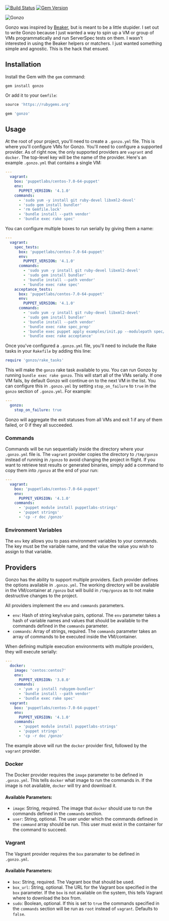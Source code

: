 [![Build Status](https://travis-ci.org/danzilio/gonzo.svg?branch=master)](https://travis-ci.org/danzilio/gonzo) [![Gem Version](https://badge.fury.io/rb/gonzo.svg)](http://badge.fury.io/rb/gonzo)

![Gonzo](http://a.dilcdn.com/bl/wp-content/uploads/sites/2/2013/11/gonzo-and-camilla-the-chicken2.jpg)

Gonzo was inspired by [Beaker](https://github.com/puppetlabs/beaker), but is meant to be a little stupider. I set out to write Gonzo because I just wanted a way to spin up a VM or group of VMs programmatically and run ServerSpec tests on them. I wasn't interested in using the Beaker helpers or matchers. I just wanted something simple and agnostic. This is the hack that ensued.

## Installation

Install the Gem with the `gem` command:

```
gem install gonzo
```

Or add it to your `Gemfile`:

```ruby
source 'https://rubygems.org'

gem 'gonzo'
```

## Usage

At the root of your project, you'll need to create a `.gonzo.yml` file. This is where you'll configure VMs for Gonzo. You'll need to configure a supported provider. As of right now, the only supported providers are `vagrant` and `docker`. The top-level key will be the name of the provider. Here's an example `.gonzo.yml` that contains a single VM:

```yaml
---
  vagrant:
    box: 'puppetlabs/centos-7.0-64-puppet'
    env:
      PUPPET_VERSION: '4.1.0'
    commands:
      - 'sudo yum -y install git ruby-devel libxml2-devel'
      - 'sudo gem install bundler'
      - 'rm Gemfile.lock'
      - 'bundle install --path vendor'
      - 'bundle exec rake spec'
```

You can configure multiple boxes to run serially by giving them a name:

```yaml
---
  vagrant:
    spec_tests:
      box: 'puppetlabs/centos-7.0-64-puppet'
      env:
        PUPPET_VERSION: '4.1.0'
      commands:
        - 'sudo yum -y install git ruby-devel libxml2-devel'
        - 'sudo gem install bundler'
        - 'bundle install --path vendor'
        - 'bundle exec rake spec'
    acceptance_tests:
      box: 'puppetlabs/centos-7.0-64-puppet'
      env:
        PUPPET_VERSION: '4.1.0'
      commands:
        - 'sudo yum -y install git ruby-devel libxml2-devel'
        - 'sudo gem install bundler'
        - 'bundle install --path vendor'
        - 'bundle exec rake spec_prep'
        - 'bundle exec puppet apply examples/init.pp --modulepath spec/fixtures/modules'
        - 'bundle exec rake acceptance'
```

Once you've configured a `.gonzo.yml` file, you'll need to include the Rake tasks in your `Rakefile` by adding this line:

```ruby
require 'gonzo/rake_tasks'
```

This will make the `gonzo` rake task available to you. You can run Gonzo by running `bundle exec rake gonzo`. This will start all of the VMs serially. If one VM fails, by default Gonzo will continue on to the next VM in the list. You can configure this in `.gonzo.yml` by setting `stop_on_failure` to `true` in the `gonzo` section of `.gonzo.yml`. For example:

```yaml
---
  gonzo:
    stop_on_failure: true
```

Gonzo will aggregate the exit statuses from all VMs and exit 1 if any of them failed, or 0 if they all succeeded.

### Commands

Commands will be run sequentially inside the directory where your `.gonzo.yml` file is. The `vagrant` provider copies the directory to `/tmp/gonzo` instead of running in `/gonzo` to avoid changing the project in flight. If you want to retrieve test results or generated binaries, simply add a command to copy them into `/gonzo` at the end of your run:

```yaml
---
  vagrant:
    box: 'puppetlabs/centos-7.0-64-puppet'
    env:
      PUPPET_VERSION: '4.1.0'
    commands:
      - 'puppet module install puppetlabs-strings'
      - 'puppet strings'
      - 'cp -r doc /gonzo'
```

### Environment Variables

The `env` key allows you to pass environment variables to your commands. The key must be the variable name, and the value the value you wish to assign to that variable.

## Providers

Gonzo has the ability to support multiple providers. Each provider defines the options available in `.gonzo.yml`. The working directory will be available in the VM/container at `/gonzo` but will build in `/tmp/gonzo` as to not make destructive changes to the project.

All providers implement the `env` and `commands` parameters.

- `env`: Hash of string key/value pairs, optional. The `env` parameter takes a hash of variable names and values that should be available to the commands defined in the `commands` parameter.
- `commands`: Array of strings, required. The `commands` parameter takes an array of commands to be executed inside the VM/container.

When defining multiple execution environments with multiple providers, they will execute serially:

```yaml
---
  docker:
    image: 'centos:centos7'
    env:
      PUPPET_VERSION: '3.8.0'
    commands:
      - 'yum -y install rubygem-bundler'
      - 'bundle install --path vendor'
      - 'bundle exec rake spec'
  vagrant:
    box: 'puppetlabs/centos-7.0-64-puppet'
    env:
      PUPPET_VERSION: '4.1.0'
    commands:
      - 'puppet module install puppetlabs-strings'
      - 'puppet strings'
      - 'cp -r doc /gonzo'
```

The example above will run the `docker` provider first, followed by the `vagrant` provider.

### Docker

The Docker provider requires the `image` parameter to be defined in `.gonzo.yml`. This tells `docker` what image to run the commands in. If the image is not available, `docker` will try and download it.

#### Available Parameters:

- `image`: String, required. The image that `docker` should use to run the commands defined in the `commands` section.
- `user`: String, optional. The user under which the commands defined in the `command` array should be run. This user must exist in the container for the command to succeed.

### Vagrant

The Vagrant provider requires the `box` paramater to be defined in `.gonzo.yml`.

#### Available Parameters:

- `box`: String, required. The Vagrant box that should be used.
- `box_url`: String, optional. The URL for the Vagrant box specified in the `box` parameter. If the `box` is not available on the system, this tells Vagrant where to download the box from.
- `sudo`: Boolean, optional. If this is set to `true` the commands specified in the `commands` section will be run as `root` instead of `vagrant`. Defaults to `false`.
